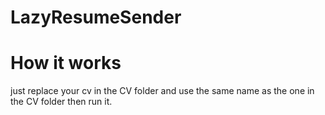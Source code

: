 # LazyResumeSender
# How it works
just replace your cv in the CV folder and use the same name as the one in the CV folder then run it.
